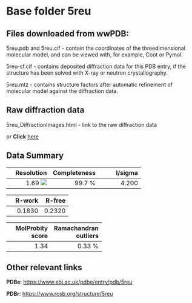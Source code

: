 # Base folder 5reu

## Files downloaded from wwPDB:

5reu.pdb and 5reu.cif - contain the coordinates of the threedimensional molecular model, and can be viewed with, for example, Coot or Pymol.

5reu-sf.cif - contains deposited diffraction data for this PDB entry, if the structure has been solved with X-ray or neutron crystallography.

5reu.mtz - contains structure factors after automatic refinement of molecular model against the diffraction data.

## Raw diffraction data

5reu_DiffractionImages.html - link to the raw diffraction data 

or **Click** [here](https://zenodo.org/record/3730998) 

## Data Summary
|   | Resolution | Completeness| I/sigma |
|---|-------------:|----------------:|--------------:|
|   |1.69 <img src="https://latex.codecogs.com/svg.latex?{\mbox{\normalfont\AA}}"/>|99.7  %|<img width=50/>4.200|

|   | **R-work**| **R-free**   
|---|-------------:|----------------:|           
||0.1830|0.2320|

|   |**MolProbity<br>score**| **Ramachandran<br>outliers** 
|---|-------------:|----------------:|
||1.34|0.33 %|

## Other relevant links 
**PDBe**:  https://www.ebi.ac.uk/pdbe/entry/pdb/5reu
 
**PDBr**: https://www.rcsb.org/structure/5reu 

